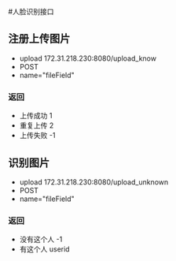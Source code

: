 #人脸识别接口
## 注册上传图片
* upload 172.31.218.230:8080/upload_know
* POST
* name="fileField"
### 返回
* 上传成功 1
* 重复上传 2
* 上传失败 -1
## 识别图片
* upload 172.31.218.230:8080/upload_unknown
* POST
* name="fileField"
### 返回
* 没有这个人 -1
* 有这个人 userid 

